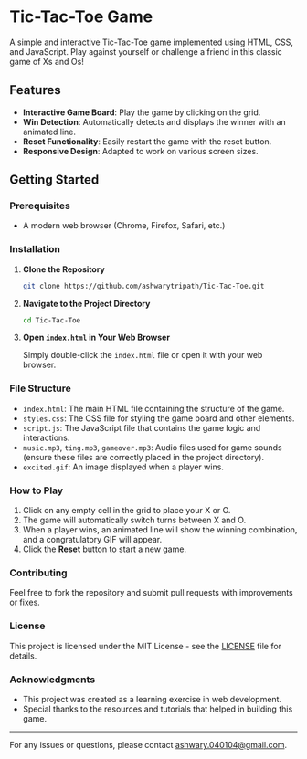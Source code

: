 # Tic-Tac-Toe Game

A simple and interactive Tic-Tac-Toe game implemented using HTML, CSS, and JavaScript. Play against yourself or challenge a friend in this classic game of Xs and Os!

## Features

- **Interactive Game Board**: Play the game by clicking on the grid.
- **Win Detection**: Automatically detects and displays the winner with an animated line.
- **Reset Functionality**: Easily restart the game with the reset button.
- **Responsive Design**: Adapted to work on various screen sizes.

## Getting Started

### Prerequisites

- A modern web browser (Chrome, Firefox, Safari, etc.)

### Installation

1. **Clone the Repository**

   ```bash
   git clone https://github.com/ashwarytripath/Tic-Tac-Toe.git
   ```

2. **Navigate to the Project Directory**

   ```bash
   cd Tic-Tac-Toe
   ```

3. **Open `index.html` in Your Web Browser**

   Simply double-click the `index.html` file or open it with your web browser.

### File Structure

- `index.html`: The main HTML file containing the structure of the game.
- `styles.css`: The CSS file for styling the game board and other elements.
- `script.js`: The JavaScript file that contains the game logic and interactions.
- `music.mp3`, `ting.mp3`, `gameover.mp3`: Audio files used for game sounds (ensure these files are correctly placed in the project directory).
- `excited.gif`: An image displayed when a player wins.

### How to Play

1. Click on any empty cell in the grid to place your X or O.
2. The game will automatically switch turns between X and O.
3. When a player wins, an animated line will show the winning combination, and a congratulatory GIF will appear.
4. Click the **Reset** button to start a new game.

### Contributing

Feel free to fork the repository and submit pull requests with improvements or fixes.

### License

This project is licensed under the MIT License - see the [LICENSE](LICENSE) file for details.

### Acknowledgments

- This project was created as a learning exercise in web development.
- Special thanks to the resources and tutorials that helped in building this game.

---

For any issues or questions, please contact [ashwary.040104@gmail.com](mailto:ashwary.040104@gmail.com).
